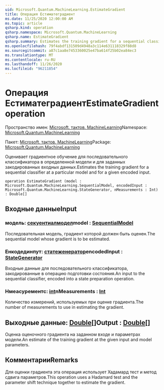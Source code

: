```yaml
---
uid: Microsoft.Quantum.MachineLearning.EstimateGradient
title: Операция Естиматеградиент
ms.date: 11/25/2020 12:00:00 AM
ms.topic: article
qsharp.kind: operation
qsharp.namespace: Microsoft.Quantum.MachineLearning
qsharp.name: EstimateGradient
qsharp.summary: Estimates the training gradient for a sequential classifier at a particular model and for a given encoded input.
ms.openlocfilehash: 79f4abdf131509d4948a3c114e631118329f88d8
ms.sourcegitcommit: a87c1aa8e7453360025e47ba614f25b02ea84ec3
ms.translationtype: MT
ms.contentlocale: ru-RU
ms.lasthandoff: 11/26/2020
ms.locfileid: "96211854"
---
```

# <a name="estimategradient-operation"></a><span data-ttu-id="b9ea1-102">Операция Естиматеградиент</span><span class="sxs-lookup"><span data-stu-id="b9ea1-102">EstimateGradient operation</span></span>

<span data-ttu-id="b9ea1-103">Пространство имен: [Microsoft. тактов. MachineLearning](xref:Microsoft.Quantum.MachineLearning)</span><span class="sxs-lookup"><span data-stu-id="b9ea1-103">Namespace: [Microsoft.Quantum.MachineLearning](xref:Microsoft.Quantum.MachineLearning)</span></span>

<span data-ttu-id="b9ea1-104">Пакет: [Microsoft. тактов. MachineLearning](https://nuget.org/packages/Microsoft.Quantum.MachineLearning)</span><span class="sxs-lookup"><span data-stu-id="b9ea1-104">Package: [Microsoft.Quantum.MachineLearning](https://nuget.org/packages/Microsoft.Quantum.MachineLearning)</span></span>


<span data-ttu-id="b9ea1-105">Оценивает градиентное обучение для последовательного классификатора в определенной модели и для заданных закодированных входных данных.</span><span class="sxs-lookup"><span data-stu-id="b9ea1-105">Estimates the training gradient for a sequential classifier at a particular model and for a given encoded input.</span></span>

```qsharp
operation EstimateGradient (model : Microsoft.Quantum.MachineLearning.SequentialModel, encodedInput : Microsoft.Quantum.MachineLearning.StateGenerator, nMeasurements : Int) : Double[]
```


## <a name="input"></a><span data-ttu-id="b9ea1-106">Входные данные</span><span class="sxs-lookup"><span data-stu-id="b9ea1-106">Input</span></span>

### <a name="model--sequentialmodel"></a><span data-ttu-id="b9ea1-107">модель: [секуентиалмодел](xref:Microsoft.Quantum.MachineLearning.SequentialModel)</span><span class="sxs-lookup"><span data-stu-id="b9ea1-107">model : [SequentialModel](xref:Microsoft.Quantum.MachineLearning.SequentialModel)</span></span>

<span data-ttu-id="b9ea1-108">Последовательная модель, градиент которой должен быть оценен.</span><span class="sxs-lookup"><span data-stu-id="b9ea1-108">The sequential model whose gradient is to be estimated.</span></span>


### <a name="encodedinput--stategenerator"></a><span data-ttu-id="b9ea1-109">Енкодединпут: [статеженератор](xref:Microsoft.Quantum.MachineLearning.StateGenerator)</span><span class="sxs-lookup"><span data-stu-id="b9ea1-109">encodedInput : [StateGenerator](xref:Microsoft.Quantum.MachineLearning.StateGenerator)</span></span>

<span data-ttu-id="b9ea1-110">Входные данные для последовательного классификатора, закодированные в операцию подготовки состояния.</span><span class="sxs-lookup"><span data-stu-id="b9ea1-110">An input to the sequential classifier, encoded into a state preparation operation.</span></span>


### <a name="nmeasurements--int"></a><span data-ttu-id="b9ea1-111">Нмеасурементс: [int](xref:microsoft.quantum.lang-ref.int)</span><span class="sxs-lookup"><span data-stu-id="b9ea1-111">nMeasurements : [Int](xref:microsoft.quantum.lang-ref.int)</span></span>

<span data-ttu-id="b9ea1-112">Количество измерений, используемых при оценке градиента.</span><span class="sxs-lookup"><span data-stu-id="b9ea1-112">The number of measurements to use in estimating the gradient.</span></span>



## <a name="output--double"></a><span data-ttu-id="b9ea1-113">Выходные данные: [Double](xref:microsoft.quantum.lang-ref.double)[]</span><span class="sxs-lookup"><span data-stu-id="b9ea1-113">Output : [Double](xref:microsoft.quantum.lang-ref.double)[]</span></span>

<span data-ttu-id="b9ea1-114">Оценка оценочного градиента на заданном входе и параметрах модели.</span><span class="sxs-lookup"><span data-stu-id="b9ea1-114">An estimate of the training gradient at the given input and model parameters.</span></span>

## <a name="remarks"></a><span data-ttu-id="b9ea1-115">Комментарии</span><span class="sxs-lookup"><span data-stu-id="b9ea1-115">Remarks</span></span>

<span data-ttu-id="b9ea1-116">Для оценки градиента эта операция использует Хадамард тест и метод сдвига параметров.</span><span class="sxs-lookup"><span data-stu-id="b9ea1-116">This operation uses a Hadamard test and the parameter shift technique together to estimate the gradient.</span></span>